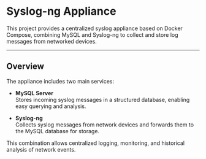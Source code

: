 # Syslog-ng Appliance

This project provides a centralized syslog appliance based on Docker Compose, combining MySQL and Syslog-ng to collect and store log messages from networked devices.

---

## Overview

The appliance includes two main services:

- **MySQL Server**  
  Stores incoming syslog messages in a structured database, enabling easy querying and analysis.

- **Syslog-ng**  
  Collects syslog messages from network devices and forwards them to the MySQL database for storage.

This combination allows centralized logging, monitoring, and historical analysis of network events.